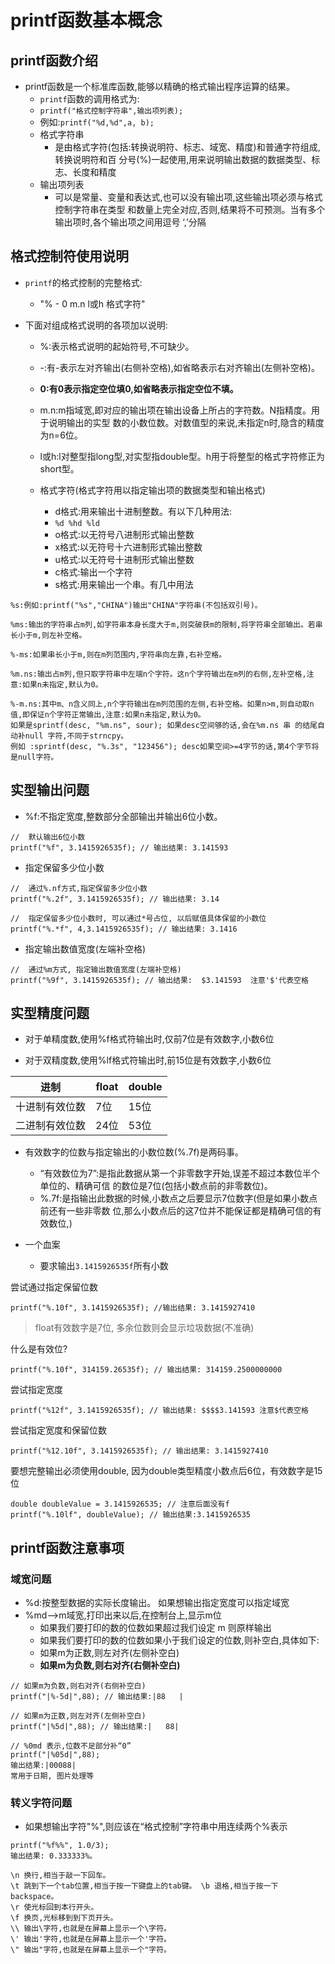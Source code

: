 # printf函数基本概念

## printf函数介绍

- printf函数是一个标准库函数,能够以精确的格式输出程序运算的结果。
    + `printf`函数的调用格式为:
    + `printf("格式控制字符串",输出项列表);`
    + 例如:```printf("%d,%d",a, b);```
    + 格式字符串
        * 是由格式字符(包括:转换说明符、标志、域宽、精度)和普通字符组成,转换说明符和百 分号(%)一起使用,用来说明输出数据的数据类型、标志、长度和精度
    + 输出项列表
        * 可以是常量、变量和表达式,也可以没有输出项,这些输出项必须与格式控制字符串在类型 和数量上完全对应,否则,结果将不可预测。当有多个输出项时,各个输出项之间用逗号 ‘,’分隔


## 格式控制符使用说明
- `printf`的格式控制的完整格式:
    + "% - 0 m.n l或h 格式字符"

- 下面对组成格式说明的各项加以说明:

    + %:表示格式说明的起始符号,不可缺少。

    + -:有-表示左对齐输出(右侧补空格),如省略表示右对齐输出(左侧补空格)。

    +  **0:有0表示指定空位填0,如省略表示指定空位不填。**

    +  m.n:m指域宽,即对应的输出项在输出设备上所占的字符数。N指精度。用于说明输出的实型 数的小数位数。对数值型的来说,未指定n时,隐含的精度为n=6位。

    +  l或h:l对整型指long型,对实型指double型。h用于将整型的格式字符修正为short型。

    + 格式字符(格式字符用以指定输出项的数据类型和输出格式)
        * d格式:用来输出十进制整数。有以下几种用法:
        * ```%d %hd %ld```
        * o格式:以无符号八进制形式输出整数
        * x格式:以无符号十六进制形式输出整数
        * u格式:以无符号十进制形式输出整数
        * c格式:输出一个字符
        * s格式:用来输出一个串。有几中用法

```
%s:例如:printf("%s","CHINA")输出"CHINA"字符串(不包括双引号)。

%ms:输出的字符串占m列,如字符串本身长度大于m,则突破获m的限制,将字符串全部输出。若串 长小于m,则左补空格。

%-ms:如果串长小于m,则在m列范围内,字符串向左靠,右补空格。

%m.ns:输出占m列,但只取字符串中左端n个字符。这n个字符输出在m列的右侧,左补空格,注 意:如果n未指定,默认为0。

%-m.ns:其中m、n含义同上,n个字符输出在m列范围的左侧,右补空格。如果n>m,则自动取n 值,即保证n个字符正常输出,注意:如果n未指定,默认为0。
如果是sprintf(desc, "%m.ns", sour); 如果desc空间够的话,会在%m.ns 串 的结尾自动补null 字符,不同于strncpy。
例如 :sprintf(desc, "%.3s", "123456"); desc如果空间>=4字节的话,第4个字节将是null字符。
```

## 实型输出问题

- %f:不指定宽度,整数部分全部输出并输出6位小数。

```
//  默认输出6位小数
printf("%f", 3.1415926535f); // 输出结果: 3.141593
```

- 指定保留多少位小数
```
//  通过%.nf方式,指定保留多少位小数
printf("%.2f", 3.1415926535f); // 输出结果: 3.14
```

```
//  指定保留多少位小数时, 可以通过*号占位, 以后赋值具体保留的小数位
printf("%.*f", 4,3.1415926535f); // 输出结果: 3.1416
```

- 指定输出数值宽度(左端补空格)

```
//  通过%m方式, 指定输出数值宽度(左端补空格)
printf("%9f", 3.1415926535f); // 输出结果:  $3.141593  注意'$'代表空格
```

## 实型精度问题

- 对于单精度数,使用%f格式符输出时,仅前7位是有效数字,小数6位

- 对于双精度数,使用%lf格式符输出时,前15位是有效数字,小数6位

|进制|float|double|
|--|--|--|
|十进制有效位数|7位|15位|
|二进制有效位数|24位|53位|


- 有效数字的位数与指定输出的小数位数(%.7f)是两码事。

    + “有效数位为7”:是指此数据从第一个非零数字开始,误差不超过本数位半个单位的、精确可信 的数位是7位(包括小数点前的非零数位)。
    + %.7f:是指输出此数据的时候,小数点之后要显示7位数字(但是如果小数点前还有一些非零数 位,那么小数点后的这7位并不能保证都是精确可信的有效数位,)


- 一个血案

    + 要求输出`3.1415926535f`所有小数

尝试通过指定保留位数

```
printf("%.10f", 3.1415926535f); //输出结果: 3.1415927410
```

> float有效数字是7位, 多余位数则会显示垃圾数据(不准确)


什么是有效位?

```
printf("%.10f", 314159.26535f); // 输出结果: 314159.2500000000
```

尝试指定宽度

```
printf("%12f", 3.1415926535f); // 输出结果: $$$$3.141593 注意$代表空格
```

尝试指定宽度和保留位数

```
printf("%12.10f", 3.1415926535f); // 输出结果: 3.1415927410
```

要想完整输出必须使用double, 因为double类型精度小数点后6位，有效数字是15位

```
double doubleValue = 3.1415926535; // 注意后面没有f
printf("%.10lf", doubleValue); // 输出结果:3.1415926535
```


## printf函数注意事项

### 域宽问题
- %d:按整型数据的实际长度输出。 如果想输出指定宽度可以指定域宽
- %md-->m域宽,打印出来以后,在控制台上,显示m位
    + 如果我们要打印的数的位数如果超过我们设定 m 则原样输出
    + 如果我们要打印的数的位数如果小于我们设定的位数,则补空白,具体如下:
    + 如果m为正数,则左对齐(左侧补空白)
    + **如果m为负数,则右对齐(右侧补空白)**

```
// 如果m为负数,则右对齐(右侧补空白)
printf("|%-5d|",88); // 输出结果:|88   |
```

```
// 如果m为正数,则左对齐(左侧补空白)
printf("|%5d|",88); // 输出结果:|   88|
```

```
// %0md 表示,位数不足部分补“0”
printf("|%05d|",88);
输出结果:|00088|
常用于日期, 图片处理等
```

### 转义字符问题
- 如果想输出字符"%",则应该在“格式控制”字符串中用连续两个%表示

```
printf("%f%%", 1.0/3);
输出结果: 0.333333%。
```

```
\n 换行,相当于敲一下回车。
\t 跳到下一个tab位置,相当于按一下键盘上的tab键。 \b 退格,相当于按一下backspace。
\r 使光标回到本行开头。
\f 换页,光标移到到下页开头。
\\ 输出\字符,也就是在屏幕上显示一个\字符。
\' 输出'字符,也就是在屏幕上显示一个'字符。
\" 输出"字符,也就是在屏幕上显示一个"字符。
```